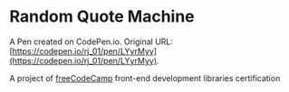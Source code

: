 # Random Quote Machine

A Pen created on CodePen.io. Original URL: [https://codepen.io/rj_01/pen/LYyrMyy](https://codepen.io/rj_01/pen/LYyrMyy).

A project of [freeCodeCamp](https://freecodecamp.org) front-end development libraries certification


